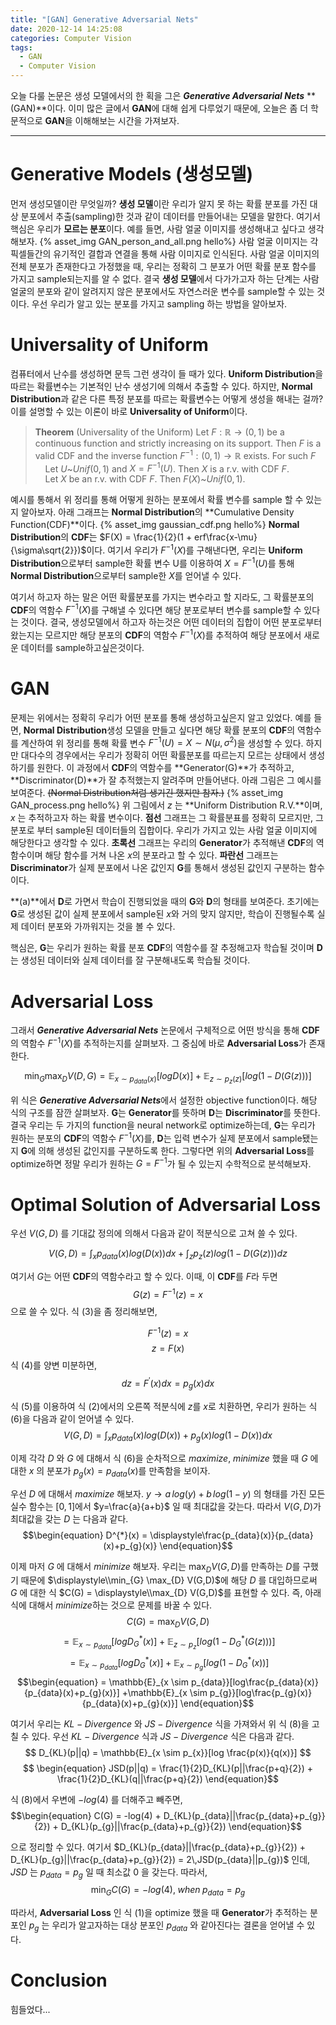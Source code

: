```yaml
---
title: "[GAN] Generative Adversarial Nets"
date: 2020-12-14 14:25:08
categories: Computer Vision
tags: 
  - GAN
  - Computer Vision
---
```


오늘 다룰 논문은 생성 모델에서의 한 획을 그은 ***Generative Adversarial Nets*** **(GAN)**이다. 이미 많은 글에서 **GAN**에 대해 쉽게 다루었기 때문에, 오늘은 좀 더 학문적으로 **GAN**을 이해해보는 시간을 가져보자.
<!--more-->

****

Generative Models (생성모델)
==
먼저 생성모델이란 무엇일까? **생성 모델**이란 우리가 알지 못 하는 확률 분포를 가진 대상 분포에서 추출(sampling)한 것과 같이 데이터를 만들어내는 모델을 말한다. 여기서 핵심은 우리가 **모르는 분포**이다. 예를 들면, 사람 얼굴 이미지를 생성해내고 싶다고 생각해보자. 
{% asset_img GAN_person_and_all.png hello%}
사람 얼굴 이미지는 각 픽셀들간의 유기적인 결합과 연결을 통해 사람 이미지로 인식된다. 사람 얼굴 이미지의 전체 분포가 존재한다고 가정했을 때, 우리는 정확히 그 분포가 어떤 확률 분포 함수를 가지고 sample되는지를 알 수 없다. 결국 **생성 모델**에서 다가가고자 하는 단계는 사람 얼굴의 분포와 같이 알려지지 않은 분포에서도 자연스러운 변수를 sample할 수 있는 것이다. 우선 우리가 알고 있는 분포를 가지고 sampling 하는 방법을 알아보자.

Universality of Uniform
==
컴퓨터에서 난수를 생성하면 문득 그런 생각이 들 때가 있다. **Uniform Distribution**을 따르는 확률변수는 기본적인 난수 생성기에 의해서 추출할 수 있다. 하지만, **Normal Distribution**과 같은 다른 특정 분포를 따르는 확률변수는 어떻게 생성을 해내는 걸까? 이를 설명할 수 있는 이론이 바로 **Universality of Uniform**이다.

> **Theorem** (Universality of the Uniform) 
> Let $F : \mathbb{R} \to (0,1)$ be a continuous function and strictly increasing on its support. Then $F$ is a valid CDF and the inverse function $F^{-1}:(0,1) \to \mathbb{R}$ exists. For such $F$<br/>
> &nbsp;&nbsp;&nbsp;&nbsp;Let $U$~$Unif(0,1)$ and $X=F^{-1}(U)$. Then $X$ is a r.v. with CDF $F$. <br/>
> &nbsp;&nbsp;&nbsp;&nbsp;Let $X$ be an r.v. with CDF $F$. Then $F(X)$~$Unif(0,1)$. 

예시를 통해서 위 정리를 통해 어떻게 원하는 분포에서 확률 변수를 sample 할 수 있는지 알아보자. 아래 그래프는 **Normal Distribution**의 **Cumulative Density Function(CDF)**이다.
{% asset_img gaussian_cdf.png hello%}
**Normal Distribution**의 **CDF**는 $F(X) = \frac{1}{2}(1 + erf\frac{x-\mu}{\sigma\sqrt{2}})$이다. 여기서 우리가 $F^{-1}(X)$를 구해낸다면, 우리는 **Uniform Distribution**으로부터 sample한 확률 변수 U를 이용하여
$X = F^{-1}(U)$를 통해 **Normal Distribution**으로부터 sample한 $X$를 얻어낼 수 있다. 

여기서 하고자 하는 말은 어떤 확률분포를 가지는 변수라고 할 지라도, 그 확률분포의 **CDF**의 역함수 $F^{-1}(X)$를 구해낼 수 있다면 해당 분포로부터 변수를 sample할 수 있다는 것이다.
결국, 생성모델에서 하고자 하는것은 어떤 데이터의 집합이 어떤 분포로부터 왔는지는 모르지만 해당 분포의 **CDF**의 역함수 $F^{-1}(X)$를 추적하여 해당 분포에서 새로운 데이터를 sample하고싶은것이다.

GAN
==
문제는 위에서는 정확히 우리가 어떤 분포를 통해 생성하고싶은지 알고 있었다. 예를 들면, **Normal Distribution**생성 모델을 만들고 싶다면 해당 확률 분포의 **CDF**의 역함수를 계산하여 위 정리를 통해 확률 변수 $F^{-1}(U)=X \sim N(\mu,\sigma^{2})$을 생성할 수 있다. 하지만 대다수의 경우에서는 우리가 정확히 어떤 확률분포를 따르는지 모르는 상태에서 생성하기를 원한다. 이 과정에서 **CDF**의 역함수를  **Generator(G)**가 추적하고, **Discriminator(D)**가 잘 추적했는지 알려주며 만들어낸다. 
아래 그림은 그 예시를 보여준다. ~~(Normal Distribution처럼 생기긴 했지만 참자.)~~
{% asset_img GAN_process.png hello%}
위 그림에서 $z$ 는 **Uniform Distribution R.V.**이며, $x$ 는 추적하고자 하는 확률 변수이다.
**점선** 그래프는 그 확률분표를 정확히 모르지만, 그 분포로 부터 sample된 데이터들의 집합이다. 우리가 가지고 있는 사람 얼굴 이미지에 해당한다고 생각할 수 있다. **초록선** 그래프는 우리의 **Generator**가 추적해낸 **CDF**의 역함수이며 해당 함수를 거쳐 나온 $x$의 분포라고 할 수 있다. **파란선** 그래프는 **Discriminator**가 실제 분포에서 나온 값인지 **G**를 통해서 생성된 값인지 구분하는 함수이다.

**(a)**에서 **D**로 가면서 학습이 진행되었을 때의 **G**와 **D**의 형태를 보여준다. 초기에는 **G**로 생성된 값이 실제 분포에서 sample된 $x$와 거의 맞지 않지만, 학습이 진행될수록 실제 데이터 분포와 가까워지는 것을 볼 수 있다.

핵심은, **G**는 우리가 원하는 확률 분포 **CDF**의 역함수를 잘 추정해고자 학습될 것이며 **D**는 생성된 데이터와 실제 데이터를 잘 구분해내도록 학습될 것이다.

Adversarial Loss
==
그래서  ***Generative Adversarial Nets*** 논문에서 구체적으로 어떤 방식을 통해 **CDF**의 역함수 $F^{-1}(X)$를 추적하는지를 살펴보자. 그 중심에 바로 **Adversarial Loss**가 존재한다.

$$\begin{equation} \min_{G}\max_{D} V(D,G) = \mathbb{E}_{x\sim p_{data}(x)}[log D(x)] + \mathbb{E}_{z\sim p_{z}(z)}[log( 1-D(G(z)) )] \end{equation}$$

위 식은 ***Generative Adversarial Nets***에서 설정한 objective function이다.
해당 식의 구조를 잠깐 살펴보자. **G**는 **Generator**를 뜻하며 **D**는 **Discriminator**를 뜻한다.
결국 우리는 두 가지의 function을 neural network로 optimize하는데, **G**는 우리가 원하는 분포의 **CDF**의 역함수 $F^{-1}(X)$를, **D**는 입력 변수가 실제 분포에서 sample됐는지 **G**에 의해 생성된 값인지를 구분하도록 한다. 
그렇다면 위의 **Adversarial Loss**를 optimize하면 정말 우리가 원하는 $G = F^{-1}$가 될 수 있는지 수학적으로 분석해보자. 

Optimal Solution of Adversarial Loss
==

우선 $V(G,D)$ 를 기대값 정의에 의해서 다음과 같이 적분식으로 고쳐 쓸 수 있다.

$$\begin{equation} V(G,D) = \displaystyle\int_{x}p_{data}(x)log(D(x))dx+\displaystyle\int_{z}p_{z}(z)log(1-D(G(z)))dz \end{equation}$$

여기서 $G$는 어떤 **CDF**의 역함수라고 할 수 있다. 이때, 이 **CDF**를 $F$라 두면 
$$\begin{equation} G(z) = F^{-1}(z) = x\end{equation}$$ 으로 쓸 수 있다. 식 (3)을 좀 정리해보면,

$$F^{-1}(z) = x$$
$$\begin{equation}z = F(x)\end{equation}$$
식 (4)를 양변 미분하면,
$$\begin{equation}dz = F^{'}(x)dx = p_{g}(x)dx\end{equation}$$

식 (5)를 이용하여 식 (2)에서의 오른쪽 적분식에 $z$를 $x$로 치환하면, 우리가 원하는 식 (6)을 다음과 같이 얻어낼 수 있다.
$$\begin{equation} V(G,D) = \displaystyle\int_{x}p_{data}(x)log(D(x)) + p_{g}(x)log(1-D(x))dx \end{equation}$$

이제 각각 $D$ 와 $G$ 에 대해서 식 (6)을 순차적으로 $maximize$, $minimize$ 했을 때 $G$ 에 대한 $x$ 의 분포가 $p_{g}(x) = p_{data}(x)$를 만족함을 보이자. 

우선 $D$ 에 대해서 $maximize$ 해보자. $y\to a\,log(y) + b\,log(1-y)$ 의 형태를 가진 모든 실수 함수는 $[0,1]$에서 $y=\frac{a}{a+b}$ 일 때 최대값을 갖는다. 따라서 $V(G,D)$가 최대값을 갖는 $D$ 는 다음과 같다.
$$\begin{equation} D^{*}(x) = \displaystyle\frac{p_{data}(x)}{p_{data}(x)+p_{g}(x)} \end{equation}$$

이제 마저 $G$ 에 대해서 $minimize$ 해보자. 우리는 $\displaystyle\max_{D}V(G, D)$를 만족하는 $D$를 구했기 때문에 $\displaystyle\\min_{G} \max_{D} V(G,D)$에 해당 $D$ 를 대입하므로써 $G$ 에 대한 식 $C(G) = \displaystyle\\max_{D} V(G,D)$를 표현할 수 있다. 즉, 아래 식에 대해서 $minimize$하는 것으로 문제를 바꿀 수 있다.
$$\displaystyle C(G) = \max_{D}V(G,D)$$
$$ =\mathbb{E}_{x \sim p_{data}}[logD^{*}_{G}(x)] + \mathbb{E}_{z \sim p_{z}}[log(1 - D^{*}_{G}(G(z)))]$$
$$ = \mathbb{E}_{x \sim p_{data}}[logD^{*}_{G}(x)] + \mathbb{E}_{x \sim p_{g}}[log(1 - D^{*}_{G}(x))]$$
$$\begin{equation} = \mathbb{E}_{x \sim p_{data}}[log\frac{p_{data}(x)}{p_{data}(x)+p_{g}(x)}] +\mathbb{E}_{x \sim p_{g}}[log\frac{p_{g}(x)}{p_{data}(x)+p_{g}(x)}] \end{equation}$$

여기서 우리는 $KL-Divergence$ 와 $JS-Divergence$ 식을 가져와서 위 식 (8)을 고칠 수 있다. 우선 $KL-Divergence$ 식과 $JS-Divergence$ 식은 다음과 같다.
$$ D_{KL}(p||q) = \mathbb{E}_{x \sim p_{x}}[log \frac{p(x)}{q(x)}] $$
$$ \begin{equation} JSD(p||q) = \frac{1}{2}D_{KL}(p||\frac{p+q}{2}) + \frac{1}{2}D_{KL}(q||\frac{p+q}{2}) \end{equation}$$

식 (8)에서 우변에 $-log(4)$ 를 더해주고 빼주면,
$$\begin{equation} C(G) = -log(4) + D_{KL}(p_{data}||\frac{p_{data}+p_{g}}{2}) + D_{KL}(p_{g}||\frac{p_{data}+p_{g}}{2}) \end{equation}$$

으로 정리할 수 있다. 여기서 $D_{KL}(p_{data}||\frac{p_{data}+p_{g}}{2}) + D_{KL}(p_{g}||\frac{p_{data}+p_{g}}{2}) = 2\,JSD(p_{data}||p_{g})$ 인데, $JSD$ 는 $p_{data} = p_{g}$ 일 때 최소값 $0$ 을 갖는다. 따라서, 
$$ \begin{equation}\displaystyle\min_{G} C(G) = -log(4),\;when\;p_{data} = p_{g} \end{equation}$$

따라서, **Adversarial Loss** 인 식 (1)을 optimize 했을 때 **Generator**가 추적하는 분포인 $p_{g}$ 는 우리가 알고자하는 대상 분포인 $p_{data}$ 와 같아진다는 결론을 얻어낼 수 있다.

Conclusion
==
힘들었다...